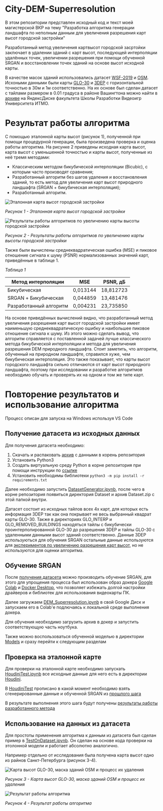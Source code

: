 # City-DEM-Superresolution

В этом репозитории представлен исходный код и текст моей магистерской ВКР на тему "Разработка алгоритма генерации ландшафта по неполным данным для увеличения разрешения карт высот городской застройки"

Разработанный метод увеличения картвысот городской засртойки заключает в удалении зданий с карт высот, последующей интерполяции удалённых точек, увеличении разрешения при помощи обученной SRGAN и восстановлении точек зданий на основе высот исходной карты.

В качестве масок зданий использовались датасет [WSF-2019](https://download.geoservice.dlr.de/WSF2019/#download) и [OSM](https://www.openstreetmap.org/#map=13/59.9417/30.2763&layers=H). Исхоными данными были карты [GLO-30](https://portal.opentopography.org/raster?opentopoID=OTSDEM.032021.4326.3) и [3DEP](https://data.usgs.gov/datacatalog/data/USGS:77ae0551-c61e-4979-aedd-d797abdcde0e) с горизонтальной точностью в 30м и 1м соответственно. На их основе был сделан датасет с тайлами размером в 0.01 градуса в районе Вашингтона можно найти в [архиве][1] на ЯндексДиске факультета Школы Разработки Видеоигр Университета ИТМО.

# Результат работы алгоритма

С помощью эталонной карты высот (рисунок 1), полученной при помощи процедурной генерации, была произведена проверка и оценка работы алгоритма. На рисунке 2 приведены исходная карта высот, карта высот с уменьшенной точностью и карты высот, полученные из неё тремя методами:

- Классическим методом бикубической интерполяции (Bicubic), с которым часто производят сравнения;
- Разработанный алгоритм без шагов удаления и восстановления зданий, то есть метод для увеличения карт высот природного ландшафта (SRGAN + бикубическая интерполяция);
- Разработанный алгоритм.

![Эталонная карта высот городской застройки](Images/32.png)

*Рисунок 1 - Эталонная карта высот городской застройки*

![Результаты работы алгоритмов по увеличению карты высоты городской застройки](Images/33.png)

*Рисунок 2 - Результаты работы алгоритмов по увеличению карты высоты городской застройки*

Также были вычислены среднеквадратическая ошибка (MSE) и пиковое отношение сигнала к шуму (PSNR) нормализованных значений карт, приведённые в таблице 1.

*Таблица 1*

| Метод интерполяции      | MSE         | PSNR, дБ   |
|-------------------------|-------------|------------|
| Бикубическая            | 0,013144    | 18,812723  |
| SRGAN + Бикубическая    | 0,044859    | 13,481476  |
| Разработанный алгоритм  | 0,004231    | 23,735850  |

На основе приведённых вычислений видно, что разработанный метод увеличения разрешения карт высот городской застройки имеет наименьшую среднеквадратическую ошибку и наибольшее пиковое отношение сигнала к шуму. Из этого можно сделать вывод, что алгоритм справляется с поставленной задачей лучше классического метода бикубической интерполяции и метода для увеличения разрешения DEM природного ландшафта. Стоит заметить, что алгоритм, обученный на природном ландшафте, справился хуже, чем бикубическая интерполяция. Это также показывает, что карты высот городского ландшафта сильно отличаются от карт высот природного ландшафта, поэтому при исследовании и разработке алгоритмов необходимо обучать и проверять их на одном и том же типе карт.

# Повторение результатов и использование алгоритма

Процесс описан для запуска на Windows используя VS Code

## Получение датасета из исходных данных

Для получения датасета необходимо:

1. Скачать и распаковать [архив][1] с данными в корень репозитория
2. Установить Python3
3. Создать виртуальную среду Python в корне репозитория при помощи инструкции по [ссылке](https://code.visualstudio.com/docs/python/environments)
4. Установить необходимы библиотеки `python3 -m pip install -r requirements.txt`

Далее необходимо запустить [DatasetGenerator.ipynb](DatasetGenerator.ipynb), после чего в корне репозитория появиться директория Dataset и архив Dataset.zip с этой папкой внутри. 

Датасет состоит из исходных тайлов всех 4х карт, для которых есть информация 3DEP так как она покрывает не весь выбранный квадрат карты GLO-30. Также в директориях GLO_INTERP и GLO_REMOVED_BUILDINGS находяться тайлы с бикубически проинтерполированной GLO-30 до разрешения 3DEP и тайлы GLO-30 с удаленными данными высот зданий соответственно. Данные 3DEP используються для обучения SRGAN остальные данные используются для [экспериментов по увеличению разрешения карт высот](##использование-на-данных-из-датасета), но не используются для оценки алгоритма.

## Обучение SRGAN

После [получения датасета](##получение-датасета-из-исходных-данных) можно производить обучение SRGAN, для этого для упрощения процесса был использован образ докера [Google Colab](https://research.google.com/colaboratory/local-runtimes.html) и [Docker Desktop](https://www.docker.com/products/docker-desktop/), что позволяет избежать долгой настройки драйверов и библиотек для использования видеокарты ПК.

Далее загружаем [DEM_Superresolution.ipynb](DEM_Superresolution.ipynb) в свой Google Диск и запускаем его в Colab'е подлючаясь к локальной среде выполнения докера.

Для обучения необходимо загрузить архив в докер и запустить соответствующую часть ноутбука.

Также можно воспользоваться обученной моделью в директории [Models](Models) и сразу перейти к следующим разделам

## Проверка на эталонной карте

Для проверки на эталонной карте необходимо запускать [HoudiniTest.ipynb][2] все исходные данные для него есть в директории [Houdini](Houdini).

В [HoudiniTest][2] прописано в какой момент необходимо взять сгенерированные данные и обученной SRGAN из [прошлого шага][3]

В результате выполнения этого шага будут получены [результаты работы разработанного метода](#результат-работы-алгоритма)

## Использование на данных из датасета

Для простоты применения алгоритма к данным из датасета был сделан пример в [TestOnDataset.ipynb](TestOnDataset.ipynb). Он сделан на основе кода проверки на этолонной модели и работает абсолютно аналогично.

Например отдельно от исследования была получена карта высот одно из райнов Санкт-Петербурга (рисунок 3-4).

![Карта высот GLO-30, маска зданий OSM и процесс их удаления](Images/34.png)

*Рисунок 3 - Карта высот GLO-30, маска зданий OSM и процесс их удаления*

![Результат работы алгоритма](Images/35.png)

*Рисунок 4 - Результат работы алгоритма*


[1]:https://disk.yandex.ru/d/bRiIXlhDrGrrMQ
[2]:HoudiniTest.ipynb
[3]:##обучение-SRGAN
